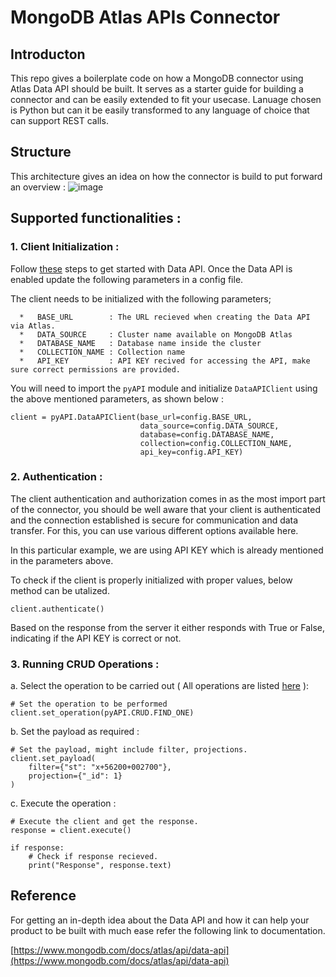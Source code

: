 # MongoDB Atlas APIs Connector

## Introducton
This repo gives a boilerplate code on how a MongoDB connector using Atlas Data API should be built. It serves as a starter guide for building a connector and can be easily extended to fit your usecase. 
Lanuage chosen is Python but can it be easily transformed to any language of choice that can support REST calls.


## Structure
This architecture gives an idea on how the connector is build to put forward an overview : 
![image](https://user-images.githubusercontent.com/114057324/226342954-f7cc6021-9d63-469e-b5a6-63c7276deead.png)


## Supported functionalities : 
### 1.  **Client Initialization** :

  Follow [these](https://www.mongodb.com/docs/atlas/api/data-api/#get-started) steps to get started with Data API.
  Once the Data API is enabled update the following parameters in a config file. 

  The client needs to be initialized with the following parameters; 

      *   BASE_URL        : The URL recieved when creating the Data API via Atlas.
      *   DATA_SOURCE     : Cluster name available on MongoDB Atlas
      *   DATABASE_NAME   : Database name inside the cluster
      *   COLLECTION_NAME : Collection name 
      *   API_KEY         : API KEY recived for accessing the API, make sure correct permissions are provided.

  You will need to import the `pyAPI` module and initialize `DataAPIClient` using the above mentioned parameters, as shown below : 

  ```
  client = pyAPI.DataAPIClient(base_url=config.BASE_URL,
                               data_source=config.DATA_SOURCE,
                               database=config.DATABASE_NAME,
                               collection=config.COLLECTION_NAME,
                               api_key=config.API_KEY)
  ```


### 2.  **Authentication** : 

  The client authentication and authorization comes in as the most import part of the connector, you should be well aware that your client is authenticated and the connection established is secure for communication and data transfer.
  For this, you can use various different options available here.
  
  In this particular example, we are using API KEY which is already mentioned in the parameters above.


  To check if the client is properly initialized with proper values, below method can be utalized. 
  
  ```
  client.authenticate()
  ```
  
  Based on the response from the server it either responds with True or False, indicating if the API KEY is correct or not.
  
### 3.  **Running CRUD Operations** : 

  a.  Select the operation to be carried out ( All operations are listed [here](https://www.mongodb.com/docs/atlas/api/data-api-resources/) ): 
  ```
  # Set the operation to be performed
  client.set_operation(pyAPI.CRUD.FIND_ONE)
  ```
  
  b.  Set the payload as required : 
  ```
  # Set the payload, might include filter, projections.
  client.set_payload(
      filter={"st": "x+56200+002700"}, 
      projection={"_id": 1}
  )
  ```

  c.  Execute the operation :
  ```
  # Execute the client and get the response.
  response = client.execute()

  if response:
      # Check if response recieved.
      print("Response", response.text)
  
  ```
  
## Reference 
For getting an in-depth idea about the Data API and how it can help your product to be built with much ease refer the following link to documentation.

[https://www.mongodb.com/docs/atlas/api/data-api](https://www.mongodb.com/docs/atlas/api/data-api)
 
